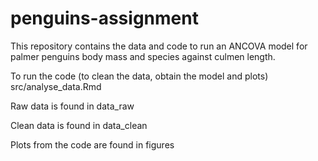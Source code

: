 # penguins-assignment

This repository contains the data and code to run an ANCOVA model for palmer penguins body 
mass and species against culmen length. 

To run the code (to clean the data, obtain the model and plots)
src/analyse_data.Rmd

Raw data is found in 
data_raw

Clean data is found in 
data_clean

Plots from the code are found in 
figures 
